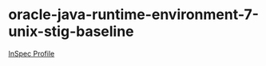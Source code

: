 # oracle-java-runtime-environment-7-unix-stig-baseline

[InSpec Profile](https://github.com/mitre/oracle-java-runtime-environment-7-unix-stig-baseline)			


<Accordian/>
